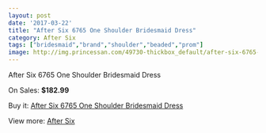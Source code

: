 ```yaml
---
layout: post
date: '2017-03-22'
title: "After Six 6765 One Shoulder Bridesmaid Dress"
category: After Six
tags: ["bridesmaid","brand","shoulder","beaded","prom"]
image: http://img.princessan.com/49730-thickbox_default/after-six-6765-one-shoulder-bridesmaid-dress.jpg
---
```

After Six 6765 One Shoulder Bridesmaid Dress

On Sales: **$182.99**
<a href="https://www.princessan.com/en/after-six/22428-after-six-6765-one-shoulder-bridesmaid-dress.html"><amp-img layout="responsive" width="600" height="600" src="//img.princessan.com/49730-thickbox_default/after-six-6765-one-shoulder-bridesmaid-dress.jpg" alt="After Six 6765 One Shoulder Bridesmaid Dress 0" /></a>
<a href="https://www.princessan.com/en/after-six/22428-after-six-6765-one-shoulder-bridesmaid-dress.html"><amp-img layout="responsive" width="600" height="600" src="//img.princessan.com/49731-thickbox_default/after-six-6765-one-shoulder-bridesmaid-dress.jpg" alt="After Six 6765 One Shoulder Bridesmaid Dress 1" /></a>

Buy it: [After Six 6765 One Shoulder Bridesmaid Dress](https://www.princessan.com/en/after-six/22428-after-six-6765-one-shoulder-bridesmaid-dress.html "After Six 6765 One Shoulder Bridesmaid Dress")

View more: [After Six](https://www.princessan.com/en/189-after-six "After Six")